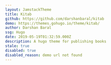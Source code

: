 ```yaml
---
layout: JamstackTheme
title: Kitab
github: https://github.com/darshanbaral/kitab
demo: https://themes.gohugo.io/theme/kitab/
author: Darshan Baral
ssg: Hugo
date: 2019-05-19T01:32:59.000Z
description: A hugo theme for publishing books
stale: true
disabled: true
disabled_reason: demo url not found
---
```

